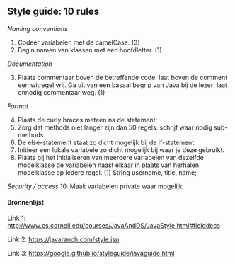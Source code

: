 ## Style guide: 10 rules ##

_Naming conventions_

1. Codeer variabelen met de camelCase. (3)
2. Begin namen van klassen met een hoofdletter. (1)

_Documentation_

3. Plaats commentaar boven de betreffende code: laat boven de comment een witregel vrij. 
Ga uit van een basaal begrip van Java bij de lezer: laat onnodig commentaar weg. (1)

_Format_

4. Plaats de curly braces meteen na de statement: 
5. Zorg dat methods niet langer zijn dan 50 regels: schrijf waar nodig sub-methods.
6. De else-statement staat zo dicht mogelijk bij de if-statement.
7. Initieer een lokale variabele zo dicht mogelijk bij waar je deze gebruikt. 
9. Plaats bij het initialiseren van meerdere variabelen van dezelfde modelklasse de variabelen naast elkaar in plaats van herhalen modelklasse op iedere regel. (1)
String username, title, name;

_Security / access_
10. Maak variabelen private waar mogelijk.

#### Bronnenlijst ####
Link 1: http://www.cs.cornell.edu/courses/JavaAndDS/JavaStyle.html#fielddecs

Link 2: https://javaranch.com/style.jsp

Link 3: https://google.github.io/styleguide/javaguide.html



